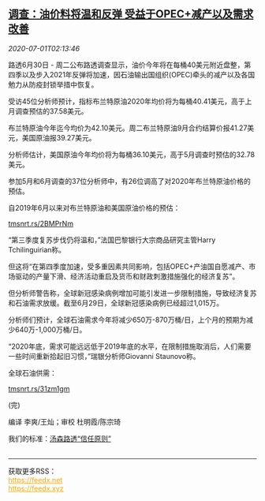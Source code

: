 <!--1593570203000-->
[调查：油价料将温和反弹 受益于OPEC+减产以及需求改善](https://cn.reuters.com/article/poll-oil-prices-0630-tues-idCNKBS24243K)
------

<div><i>2020-07-01T02:13:46</i></div><div class="StandardArticleBody_body"><p>路透6月30日 - 周二公布路透调查显示，油价今年将在每桶40美元附近盘整，第四季以及步入2021年反弹将加速，因石油输出国组织(OPEC)牵头的减产以及各国勉力从防疫封锁举措中恢复。 </p><p>受访45位分析师预计，指标布兰特原油2020年均价将为每桶40.41美元，高于上月调查预估的37.58美元。 </p><p>布兰特原油今年迄今均价为42.10美元。周二布兰特原油9月合约结算价报41.27美元，美国原油报39.27美元。 </p><p>分析师估计，美国原油今年均价将为每桶36.10美元，高于5月调查时预估的32.78美元。 </p><p>参加5月和6月调查的37位分析师中，有26位调高了对2020年布兰特原油价格的预估。    </p><p>自2019年6月以来对布兰特原油和美国原油价格的预估： </p><p><a href="https://tmsnrt.rs/2BMPrNm">tmsnrt.rs/2BMPrNm</a> </p><p>“第三季度复苏步伐仍将温和，”法国巴黎银行大宗商品研究主管Harry Tchilinguirian称。 </p><p>但这将“在第四季度加速，受多重因素共同影响，包括OPEC+产油国自愿减产、市场驱动的产量下滑、经济活动重启及货币和财政刺激措施强化的经济复苏”。 </p><p>但分析师警告称，全球新冠感染病例增加可能引发进一步限制措施，导致经济复苏和石油需求放缓。截至6月29日，全球新冠感染病例已经超过1,015万。 </p><p>分析师们预计，全球石油需求今年将减少650万-870万桶/日，上个月的预期为减少640万-1,000万桶/日。 </p><p>“2020年底，需求可能远远低于2019年底的水平，在限制措施取消后，人们需要一些时间重新拾起旧习惯，”瑞银分析师Giovanni Staunovo称。 </p><p>全球石油供需： </p><p><a href="https://tmsnrt.rs/31zm1gm">tmsnrt.rs/31zm1gm</a> </p><p>(完) </p><div class="Attribution_container"><div class="Attribution_attribution"><p class="Attribution_content">编译 李爽/王灿；审校 杜明霞/陈宗琦 </p></div></div><div class="StandardArticleBody_trustBadgeContainer"><span class="StandardArticleBody_trustBadgeTitle">我们的标准：</span><span class="trustBadgeUrl"><a href="https://www.thomsonreuters.cn/content/dam/openweb/documents/pdf/china/brochures/about-us-1.pdf">汤森路透“信任原则”</a></span></div></div><br><hr><div>获取更多RSS：<br><a href="https://feedx.net" style="color:orange" target="_blank">https://feedx.net</a> <br><a href="https://feedx.xyz" style="color:orange" target="_blank">https://feedx.xyz</a><br></div>
